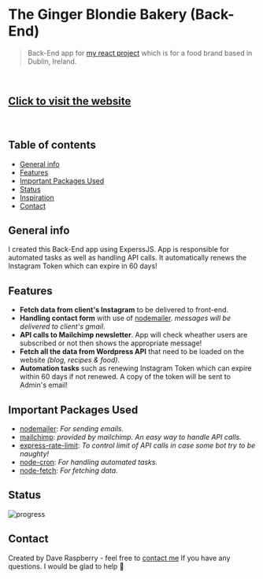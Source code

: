 # The Ginger Blondie Bakery (Back-End)
> Back-End app for [my react project](https://github.com/starchcode/gingerblondiebakery) which is for a food brand based in Dublin, Ireland.

&nbsp;

## [Click to visit the website](https://thegingerblondie.ie)

&nbsp;

## Table of contents
* [General info](#general-info)
* [Features](#features)
* [Important Packages Used](#important-packages-used)
* [Status](#status)
* [Inspiration](#inspiration)
* [Contact](#contact)

## General info

I created this Back-End app using ExperssJS. App is responsible for automated tasks as well as handling API calls. It automatically renews the Instagram Token which can expire in 60 days!

## Features

* __Fetch data from client's Instagram__ to be delivered to front-end.
* __Handling contact form__ with use of [nodemailer](https://www.npmjs.com/package/nodemailer). _messages will be delivered to client's gmail_.
* __API calls to Mailchimp newsletter__. App will check wheather users are subscribed or not then shows the appropriate message!
* __Fetch all the data from Wordpress API__ that need to be loaded on the website _(blog, recipes & food)_.
* __Automation tasks__ such as renewing Instagram Token which can expire within 60 days if not renewed. A copy of the token will be sent to Admin's email!

## Important Packages Used

* [nodemailer](https://www.npmjs.com/package/nodemailer): _For sending emails._
* [mailchimp](https://github.com/mailchimp/mailchimp-marketing-node): _provided by mailchimp. An easy way to handle API calls._
* [express-rate-limit](https://www.npmjs.com/package/express-rate-limit): _To control limit of API calls in case some bot try to be naughty!_
* [node-cron](https://www.npmjs.com/package/node-cron): _For handling automated tasks._
* [node-fetch](https://www.npmjs.com/package/node-fetch): _For fetching data._

## Status

![progress](https://img.shields.io/badge/Finished!-brightgreen 'progress')

## Contact

Created by Dave Raspberry - feel free to [contact me](mailto:starchcode@gmail.com) If you have any questions. I would be glad to help 🥸